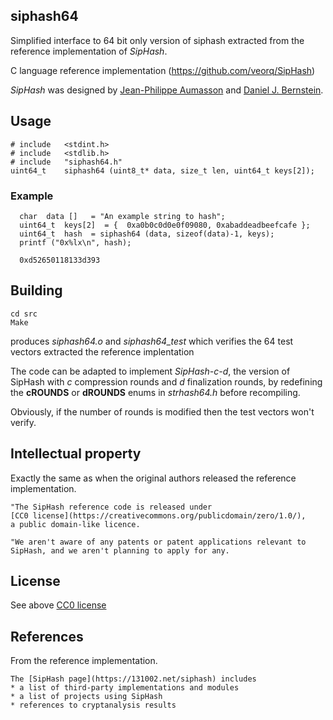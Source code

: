 ## siphash64

Simplified interface to 64 bit only version of siphash extracted from
the reference implementation of _SipHash_.

C language reference implementation (https://github.com/veorq/SipHash)

_SipHash_ was designed by [Jean-Philippe Aumasson](https://131002.net) and
[Daniel J. Bernstein](http://cr.yp.to). 

## Usage

```
# include	<stdint.h>
# include	<stdlib.h>
# include	"siphash64.h"
uint64_t	siphash64 (uint8_t* data, size_t len, uint64_t keys[2]);
```
### Example
```
  char  data []   = "An example string to hash";
  uint64_t  keys[2]  = {  0xa0b0c0d0e0f09080, 0xabaddeadbeefcafe };
  uint64_t  hash  = siphash64 (data, sizeof(data)-1, keys);
  printf ("0x%lx\n", hash);
  
  0xd52650118133d393
```


## Building

```
cd src
Make
```

produces _siphash64.o_ and _siphash64_test_ which verifies the 64 test vectors
extracted the reference implentation

The code can be adapted to implement _SipHash-*c*-*d*_, the version of SipHash
with *c* compression rounds and *d* finalization rounds, by redefining the __cROUNDS__
or __dROUNDS__ enums in _strhash64.h_ before recompiling.  

Obviously, if the number of rounds is modified then the test vectors
won't verify.

## Intellectual property

Exactly the same as when the original authors released the reference implementation.

```
"The SipHash reference code is released under
[CC0 license](https://creativecommons.org/publicdomain/zero/1.0/),
a public domain-like licence.

"We aren't aware of any patents or patent applications relevant to
SipHash, and we aren't planning to apply for any.
```
## License

See above 
[CC0 license](https://creativecommons.org/publicdomain/zero/1.0/)

## References

From the reference implementation.
```
The [SipHash page](https://131002.net/siphash) includes
* a list of third-party implementations and modules
* a list of projects using SipHash
* references to cryptanalysis results
```
